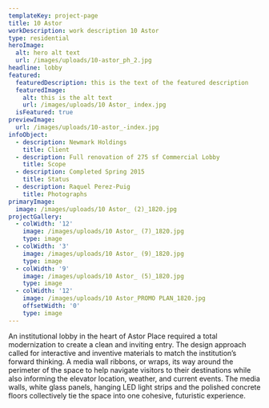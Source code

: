 ```yaml
---
templateKey: project-page
title: 10 Astor
workDescription: work description 10 Astor
type: residential
heroImage:
  alt: hero alt text
  url: /images/uploads/10-astor_ph_2.jpg
headline: lobby
featured:
  featuredDescription: this is the text of the featured description
  featuredImage:
    alt: this is the alt text
    url: /images/uploads/10 Astor_ index.jpg
  isFeatured: true
previewImage:
  url: /images/uploads/10-astor_-index.jpg
infoObject:
  - description: Newmark Holdings
    title: Client
  - description: Full renovation of 275 sf Commercial Lobby
    title: Scope
  - description: Completed Spring 2015
    title: Status
  - description: Raquel Perez-Puig
    title: Photographs
primaryImage:
  image: /images/uploads/10 Astor_ (2)_1820.jpg
projectGallery:
  - colWidth: '12'
    image: /images/uploads/10 Astor_ (7)_1820.jpg
    type: image
  - colWidth: '3'
    image: /images/uploads/10 Astor_ (9)_1820.jpg
    type: image
  - colWidth: '9'
    image: /images/uploads/10 Astor_ (5)_1820.jpg
    type: image
  - colWidth: '12'
    image: /images/uploads/10 Astor_PROMO PLAN_1820.jpg
    offsetWidth: '0'
    type: image
---
```



An institutional lobby in the heart of Astor Place required a total modernization to create a clean and inviting entry. The design approach called for interactive and inventive materials to match the institution’s forward thinking. A media wall ribbons, or wraps, its way around the perimeter of the space to help navigate visitors to their destinations while also informing the elevator location, weather, and current events. The media walls, white glass panels, hanging LED light strips and the polished concrete floors collectively tie the space into one cohesive, futuristic experience.
